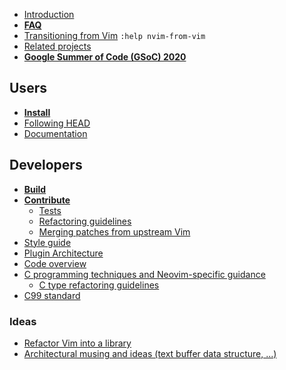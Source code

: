 - [Introduction](Introduction)
- **[FAQ](FAQ)**
- [Transitioning from Vim](https://neovim.io/doc/user/nvim.html#nvim-from-vim) `:help nvim-from-vim`
- [Related projects](Related-projects)
- **[Google Summer of Code (GSoC) 2020](GSoC-2020-Ideas)**

## Users

- **[Install](Installing-Neovim)**
- [Following HEAD](https://neovim.io/doc/user/news.html#news-breaking)
- [Documentation](http://neovim.io/doc/general/)

## Developers

- **[Build](Building-Neovim)**
- **[Contribute](https://github.com/neovim/neovim/blob/master/CONTRIBUTING.md)**
    - [Tests](https://github.com/neovim/neovim/blob/master/test/README.md)
    - [Refactoring guidelines](https://github.com/neovim/neovim/wiki/Refactoring)
    - [Merging patches from upstream Vim](Merging-patches-from-upstream-Vim)
- [Style guide](https://neovim.io/doc/user/dev_style.html#dev-style)
- [Plugin Architecture](Plugin-UI-architecture)
- [Code overview](Code-overview)
- [C programming techniques and Neovim-specific guidance](C-programming)
    - [C type refactoring guidelines](C-type-refactoring-guidelines)
- [C99 standard](http://port70.net/~nsz/c/c99/n1256.html)

### Ideas

- [Refactor Vim into a library](Refactor-vim-into-a-library)
- [Architectural musing and ideas (text buffer data structure, ...)](Architectural-musing-and-ideas)
